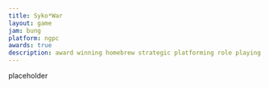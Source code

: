 ```yaml
---
title: Syko*War
layout: game
jam: bung
platform: ngpc
awards: true
description: award winning homebrew strategic platforming role playing game
---
```


placeholder